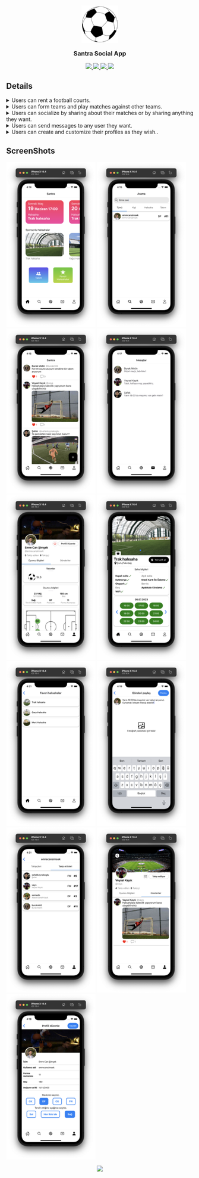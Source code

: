 <h3 align="center">
  <a href="#">
    <img src="https://github.com/emrecsmsk/santra/blob/master/assets/logo.png?raw=true" width="100"/>
  </a>
  <br/>
	<img src="https://raw.githubusercontent.com/catppuccin/catppuccin/main/assets/misc/transparent.png" height="30" width="0px"/>
	Santra Social App
	<img src="https://raw.githubusercontent.com/catppuccin/catppuccin/main/assets/misc/transparent.png" height="30" width="0px"/>
</h3>

<p align="center">
  <a href="https://reactnative.dev">
    <img src="https://img.shields.io/badge/react_native-%2320232a.svg?style=for-the-badge&logo=react&logoColor=%2361DAFB" height="32">
  </a>
  <a href="https://www.typescriptlang.org">
    <img src="https://badges.aleen42.com/src/typescript.svg" height="30">
  </a>
  </a>
  	<a href="https://expo.dev">
    <img src="https://img.shields.io/badge/expo-1C1E24?style=for-the-badge&logo=expo&logoColor=#D04A37" height="30" >
  </a>
  <a href="https://redux-toolkit.js.org">
    <img src="https://img.shields.io/badge/redux-%23593d88.svg?style=for-the-badge&logo=redux&logoColor=white" height="30" >
  </a>
</p>

## Details

<details>
<summary>Users can rent a football courts.</summary>
</details>
<details>
<summary>Users can form teams and play matches against other teams.</summary>
</details>
<details>
<summary>Users can socialize by sharing about their matches or by sharing anything they want.</summary>
</details>
<details>
<summary>Users can send messages to any user they want.</summary>
</details>
<details>
<summary>Users can create and customize their profiles as they wish..</summary>
</details>

## ScreenShots

<p float="left">
  <img src="https://github.com/emrecsmsk/santra/blob/master/github/1.png?raw=true" width="240" />
  <img src="https://github.com/emrecsmsk/santra/blob/master/github/2.png?raw=true" width="240" />
  <img src="https://github.com/emrecsmsk/santra/blob/master/github/3.png?raw=true" width="240" /> 
  <img src="https://github.com/emrecsmsk/santra/blob/master/github/4.png?raw=true" width="240" />
  <img src="https://github.com/emrecsmsk/santra/blob/master/github/5.png?raw=true" width="240" />
  <img src="https://github.com/emrecsmsk/santra/blob/master/github/6.png?raw=true" width="240" />
  <img src="https://github.com/emrecsmsk/santra/blob/master/github/7.png?raw=true" width="240" />
  <img src="https://github.com/emrecsmsk/santra/blob/master/github/8.png?raw=true" width="240" />
  <img src="https://github.com/emrecsmsk/santra/blob/master/github/9.png?raw=true" width="240" />
  <img src="https://github.com/emrecsmsk/santra/blob/master/github/10.png?raw=true" width="240" />
  <img src="https://github.com/emrecsmsk/santra/blob/master/github/11.png?raw=true" width="240" />
</p>

<p align="center">
  <a href="https://github.com/emrecsmsk">
    <img src="https://img001.prntscr.com/file/img001/2yOOyD2QSPSPl-AFK8YnLQ.png" />
  </a>
</p>

